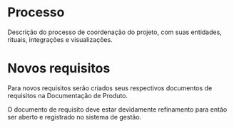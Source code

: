 # Processo

Descrição do processo de coordenação do projeto, com suas entidades, rituais, integrações e visualizações.


# Novos requisitos

Para novos requisitos serão criados seus respectivos documentos de requisitos na Documentação de Produto.

O documento de requisito deve estar devidamente refinamento para então ser aberto e registrado no sistema de gestão.